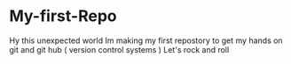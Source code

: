 # My-first-Repo
Hy this unexpected world Im making my  first repostory to get my hands on git and git hub ( version control systems ) Let's rock and roll
